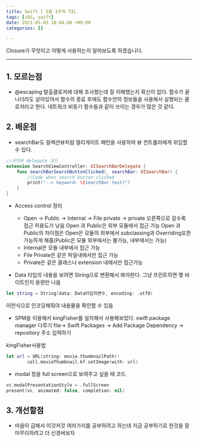 ```yaml
---
title: Swift | 5월 1주차 TIL
tags: [iOS, swift]
date: 2021-05-03 18:04:00 +09:00
categories: []

---
```


Closure가 무엇이고 어떻게 사용하는지 알아보도록 하겠습니다.

<!--more-->
---


## 1. 모르는점
- @escaping 탈출클로저에 대해 조사했는데 잘 이해했는지 확신이 없다. 함수가 끝나더라도 살아있어서 함수의 종료 후에도 함수안의 정보들을 사용해서 실행되는 클로저라고 한다. 네트워크 비동기 함수들과 같이 쓰이는 경우가 많은 것 같다.


## 2. 배운점

- searchBar도 컬렉션뷰처럼 델리게이트 패턴을 사용하여 뷰 컨트롤러에게 위임할 수 있다.
```swift
//서치바 delegate 코드
extension SearchViewController: UISearchBarDelegate {
    func searchBarSearchButtonClicked(_ searchBar: UISearchBar) {
        //Code when search button clicked
        print("--> keyword: \(searchBar.text)")
    }
}
```

- Access control 정리
  - Open -> Public -> Internal -> File private -> private
오른쪽으로 갈수록 접근 허용도가 낮음
Open 과 Public은 외부 모듈에서 접근 가능
Open 과 Public의 차이점은
Open은 모듈의 외부에서 subclassing과 Overriding또한 가능하게 해줌(Public은 모듈 외부에서는 불가능, 내부에서는 가능)
  - Internal은 모듈 내부에서 접근 가능
  - File Private은 같은 파일내에서만 접근 가능
  - Private은 같은 클래스나 extension 내에서만 접근가능


- Data 타입의 내용을 보려면 String으로 변환해서 봐야한다.
그냥 프린트하면 몇 바이트인지 용량만 나옴
```swift
let string = String(data: Data타입의변수, encoding: .utf8)
```
이런식으로 인코딩해줘야 내용물을 확인할 수 있음

- SPM을 이용해서 kingFisher를 설치해서 사용해보았다.
swift package manager 다루기
file-> Swift Packages -> Add Package Dependency -> repository 주소 입력하기

kingFisher사용법
```swift 
let url = URL(string: movie.thumbnailPath)!
        cell.movieThumbnail.kf.setImage(with: url)
```

- modal 창을 full screen으로 보여주고 싶을 때 코드
```swift
vc.modalPresentationStyle = .fullScreen
present(vc, animated: false, completion: nil)
```

## 3. 개선할점

- 마음이 급해서 이것저것 여러가지를 공부하려고 하는데 지금 공부하기로 한것을 잘 마무리하려고 더 신경써보자




